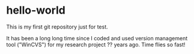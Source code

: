 # hello-world
This is my first git repository just for test.

It has been a long long time since I coded and used version management tool ("WinCVS") for my research project ?? years ago.
Time flies so fast!
